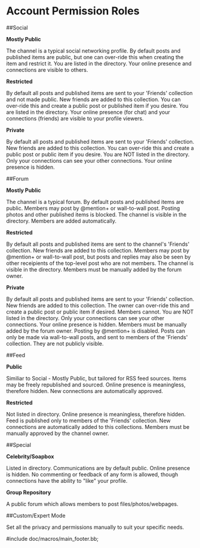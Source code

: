 Account Permission Roles
========================


##Social

**Mostly Public**

The channel is a typical social networking profile. By default posts and published items are public, but one can over-ride this when creating the item and restrict it. You are listed in the directory. Your online presence and connections are visible to others. 


**Restricted**

By default all posts and published items are sent to your 'Friends' collection and not made public. New friends are added to this collection. You can over-ride this and create a public post or published item if you desire. You are listed in the directory. Your online presence (for chat) and your connections (friends) are visible to your profile viewers.

**Private**

By default all posts and published items are sent to your 'Friends' collection. New friends are added to this collection. You can over-ride this and create a public post or public item if you desire. You are NOT listed in the directory. Only your connections can see your other connections. Your online presence is hidden. 


##Forum

**Mostly Public**

The channel is a typical forum. By default posts and published items are public. Members may post by @mention+ or wall-to-wall post. Posting photos and other published items is blocked. The channel is visible in the directory. Members are added automatically.


**Restricted**

By default all posts and published items are sent to the channel's 'Friends' collection. New friends are added to this collection. Members may post by @mention+ or wall-to-wall post, but posts and replies may also be seen by other receipients of the top-level post who are not members. The channel is visible in the directory. Members must be manually added by the forum owner. 

**Private**

By default all posts and published items are sent to your 'Friends' collection. New friends are added to this collection. The owner can over-ride this and create a public post or public item if desired. Members cannot. You are NOT listed in the directory. Only your connections can see your other connections. Your online presence is hidden. Members must be manually added by the forum owner. Posting by @mention+ is disabled. Posts can only be made via wall-to-wall posts, and sent to members of the 'Friends' collection. They are not publicly visible.  


##Feed


**Public**

Similiar to Social - Mostly Public, but tailored for RSS feed sources. Items may be freely republished and sourced. Online presence is meaningless, therefore hidden. New connections are automatically approved.  


**Restricted**

Not listed in directory. Online presence is meaningless, therefore hidden. Feed is published only to members of the 'Friends' collection. New connections are automatically added to this collections. Members must be manually approved by the channel owner. 


##Special

**Celebrity/Soapbox**

Listed in directory. Communications are by default public. Online presence is hidden. No commenting or feedback of any form is allowed, though connections have the ability to "like" your profile. 


**Group Repository**

A public forum which allows members to post files/photos/webpages. 


##Custom/Expert Mode

Set all the privacy and permissions manually to suit your specific needs. 

#include doc/macros/main_footer.bb;
